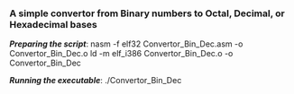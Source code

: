 
### A simple convertor from Binary numbers to Octal, Decimal, or Hexadecimal bases ###

***Preparing the script***: 
  nasm -f elf32 Convertor_Bin_Dec.asm -o Convertor_Bin_Dec.o
	ld -m elf_i386 Convertor_Bin_Dec.o -o Convertor_Bin_Dec

***Running the executable***:
  ./Convertor_Bin_Dec

  
